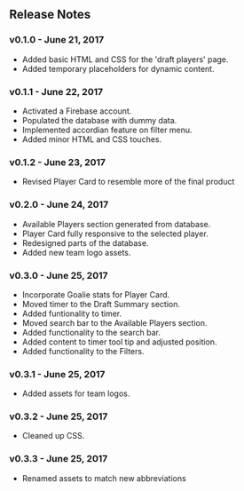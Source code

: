 ## Release Notes

### v0.1.0 - June 21, 2017
- Added basic HTML and CSS for the 'draft players' page. 
- Added temporary placeholders for dynamic content.

### v0.1.1 - June 22, 2017
- Activated a Firebase account.
- Populated the database with dummy data.
- Implemented accordian feature on filter menu.
- Added minor HTML and CSS touches.
	
### v0.1.2 - June 23, 2017
- Revised Player Card to resemble more of the final product

### v0.2.0 - June 24, 2017
- Available Players section generated from database.
- Player Card fully responsive to the selected player.
- Redesigned parts of the database.
- Added new team logo assets.

### v0.3.0 - June 25, 2017
- Incorporate Goalie stats for Player Card.
- Moved timer to the Draft Summary section.
- Added funtionality to timer.
- Moved search bar to the Available Players section.
- Added functionality to the search bar.
- Added content to timer tool tip and adjusted position.
- Added functionality to the Filters. 

### v0.3.1 - June 25, 2017
- Added assets for team logos.

### v0.3.2 - June 25, 2017
- Cleaned up CSS.

### v0.3.3 - June 25, 2017
- Renamed assets to match new abbreviations
 
